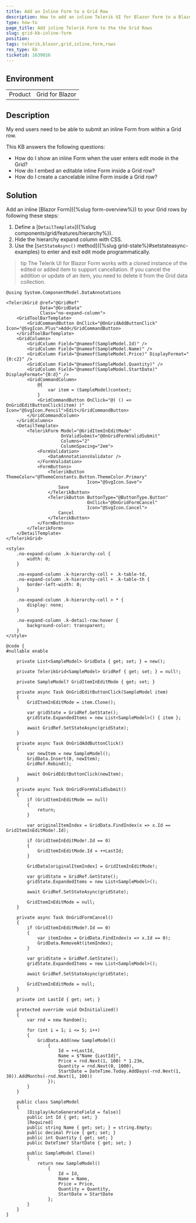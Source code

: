 ```yaml
---
title: Add an Inline Form to a Grid Row
description: How to add an inline Telerik UI for Blazor Form to a Blazor Grid row.
type: how-to
page_title: Add inline Telerik Form to the the Grid Rows
slug: grid-kb-inline-form
position: 
tags: telerik,blazor,grid,inline,form,rows
res_type: kb
ticketid: 1639016
---
```


## Environment

<table>
    <tbody>
        <tr>
            <td>Product</td>
            <td>Grid for Blazor</td>
        </tr>
    </tbody>
</table>


## Description

My end users need to be able to submit an inline Form from within a Grid row.

This KB answers the following questions:

* How do I show an inline Form when the user enters edit mode in the Grid?
* How do I embed an editable inline Form inside a Grid row?
* How do I create a cancelable inline Form inside a Grid row?


## Solution

Add an inline [Blazor Form]({%slug form-overview%}) to your Grid rows by following these steps:

1. Define a [`DetailTemplate`]({%slug components/grid/features/hierarchy%}).
1. Hide the hierarchy expand column with CSS.
1. Use the [`SetStateAsync()` method]({%slug grid-state%}#setstateasync-examples) to enter and exit edit mode programmatically.

>tip The Telerik UI for Blazor Form works with a cloned instance of the edited or added item to support cancellation. If you cancel the addition or update of an item, you need to delete it from the Grid data collection.   

````CSHTML
@using System.ComponentModel.DataAnnotations

<TelerikGrid @ref="@GridRef"
             Data="@GridData"
             Class="no-expand-column">
    <GridToolBarTemplate>
        <GridCommandButton OnClick="@OnGridAddButtonClick" Icon="@SvgIcon.Plus">Add</GridCommandButton>
    </GridToolBarTemplate>
    <GridColumns>
        <GridColumn Field="@nameof(SampleModel.Id)" />
        <GridColumn Field="@nameof(SampleModel.Name)" />
        <GridColumn Field="@nameof(SampleModel.Price)" DisplayFormat="{0:c2}" />
        <GridColumn Field="@nameof(SampleModel.Quantity)" />
        <GridColumn Field="@nameof(SampleModel.StartDate)" DisplayFormat="{0:d}" />
        <GridCommandColumn>
            @{
                var item = (SampleModel)context;
            }
            <GridCommandButton OnClick="@( () => OnGridEditButtonClick(item) )" Icon="@SvgIcon.Pencil">Edit</GridCommandButton>
        </GridCommandColumn>
    </GridColumns>
    <DetailTemplate>
        <TelerikForm Model="@GridItemInEditMode"
                     OnValidSubmit="@OnGridFormValidSubmit"
                     Columns="2"
                     ColumnSpacing="2em">
            <FormValidation>
                <DataAnnotationsValidator />
            </FormValidation>
            <FormButtons>
                <TelerikButton ThemeColor="@ThemeConstants.Button.ThemeColor.Primary"
                               Icon="@SvgIcon.Save">
                    Save
                </TelerikButton>
                <TelerikButton ButtonType="@ButtonType.Button"
                               OnClick="@OnGridFormCancel"
                               Icon="@SvgIcon.Cancel">
                    Cancel
                </TelerikButton>
            </FormButtons>
        </TelerikForm>
    </DetailTemplate>
</TelerikGrid>

<style>
    .no-expand-column .k-hierarchy-col {
        width: 0;
    }

    .no-expand-column .k-hierarchy-cell + .k-table-td,
    .no-expand-column .k-hierarchy-cell + .k-table-th {
        border-left-width: 0;
    }

    .no-expand-column .k-hierarchy-cell > * {
        display: none;
    }

    .no-expand-column .k-detail-row:hover {
        background-color: transparent;
    }
</style>

@code {
#nullable enable

    private List<SampleModel> GridData { get; set; } = new();

    private TelerikGrid<SampleModel> GridRef { get; set; } = null!;

    private SampleModel? GridItemInEditMode { get; set; }

    private async Task OnGridEditButtonClick(SampleModel item)
    {
        GridItemInEditMode = item.Clone();

        var gridState = GridRef.GetState();
        gridState.ExpandedItems = new List<SampleModel>() { item };

        await GridRef.SetStateAsync(gridState);
    }

    private async Task OnGridAddButtonClick()
    {
        var newItem = new SampleModel();
        GridData.Insert(0, newItem);
        GridRef.Rebind();

        await OnGridEditButtonClick(newItem);
    }

    private async Task OnGridFormValidSubmit()
    {
        if (GridItemInEditMode == null)
        {
            return;
        }

        var originalItemIndex = GridData.FindIndex(x => x.Id == GridItemInEditMode!.Id);

        if (GridItemInEditMode!.Id == 0)
        {
            GridItemInEditMode.Id = ++LastId;
        }

        GridData[originalItemIndex] = GridItemInEditMode!;

        var gridState = GridRef.GetState();
        gridState.ExpandedItems = new List<SampleModel>();

        await GridRef.SetStateAsync(gridState);

        GridItemInEditMode = null;
    }

    private async Task OnGridFormCancel()
    {
        if (GridItemInEditMode?.Id == 0)
        {
            var itemIndex = GridData.FindIndex(x => x.Id == 0);
            GridData.RemoveAt(itemIndex);
        }

        var gridState = GridRef.GetState();
        gridState.ExpandedItems = new List<SampleModel>();

        await GridRef.SetStateAsync(gridState);

        GridItemInEditMode = null;
    }

    private int LastId { get; set; }

    protected override void OnInitialized()
    {
        var rnd = new Random();

        for (int i = 1; i <= 5; i++)
        {
            GridData.Add(new SampleModel()
                {
                    Id = ++LastId,
                    Name = $"Name {LastId}",
                    Price = rnd.Next(1, 100) * 1.23m,
                    Quantity = rnd.Next(0, 1000),
                    StartDate = DateTime.Today.AddDays(-rnd.Next(1, 30)).AddMonths(-rnd.Next(1, 100))
                });
        }
    }

    public class SampleModel
    {
        [Display(AutoGenerateField = false)]
        public int Id { get; set; }
        [Required]
        public string Name { get; set; } = string.Empty;
        public decimal Price { get; set; }
        public int Quantity { get; set; }
        public DateTime? StartDate { get; set; }

        public SampleModel Clone()
        {
            return new SampleModel()
                {
                    Id = Id,
                    Name = Name,
                    Price = Price,
                    Quantity = Quantity,
                    StartDate = StartDate
                };
        }
    }
}
````